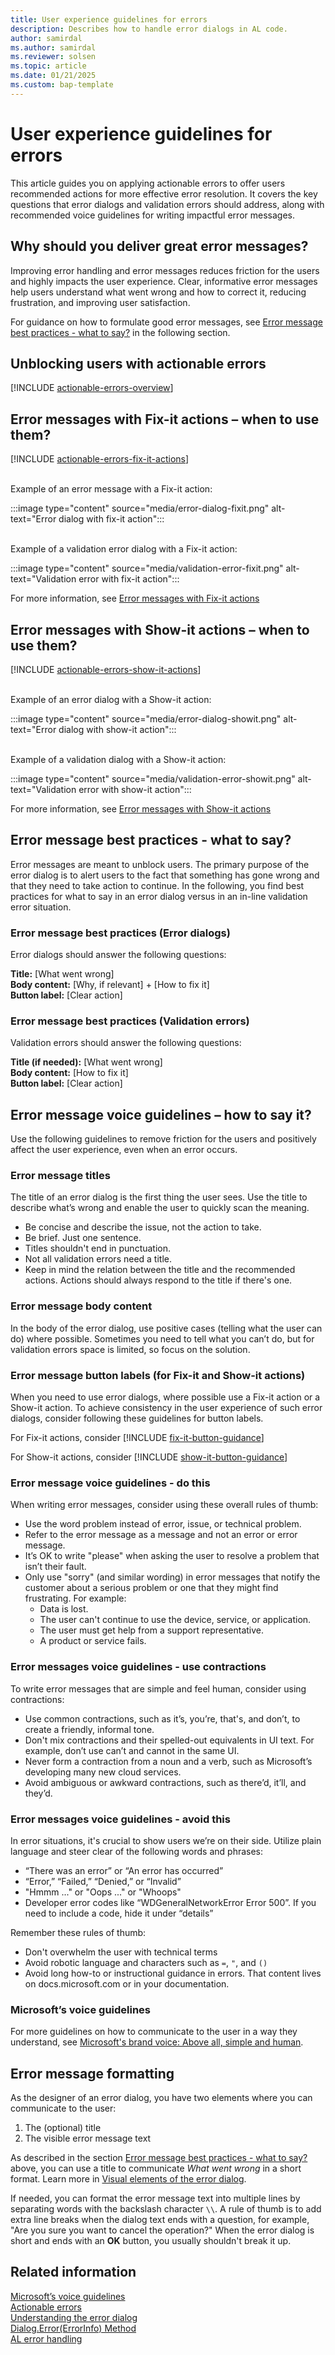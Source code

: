 ```yaml
---
title: User experience guidelines for errors
description: Describes how to handle error dialogs in AL code.
author: samirdal
ms.author: samirdal
ms.reviewer: solsen
ms.topic: article
ms.date: 01/21/2025
ms.custom: bap-template
---
```


# User experience guidelines for errors

This article guides you on applying actionable errors to offer users recommended actions for more effective error resolution. It covers the key questions that error dialogs and validation errors should address, along with recommended voice guidelines for writing impactful error messages.

## Why should you deliver great error messages?

Improving error handling and error messages reduces friction for the users and highly impacts the user experience. Clear, informative error messages help users understand what went wrong and how to correct it, reducing frustration, and improving user satisfaction. 

For guidance on how to formulate good error messages, see [Error message best practices - what to say?](#error_message_best_practices) in the following section.

## Unblocking users with actionable errors

[!INCLUDE [actionable-errors-overview](includes/include-actionable-errors-overview.md)]

## Error messages with Fix-it actions – when to use them?

[!INCLUDE [actionable-errors-fix-it-actions](includes/include-actionable-errors-fix-it-actions.md)]

<br>Example of an error message with a Fix-it action:

:::image type="content" source="media/error-dialog-fixit.png" alt-text="Error dialog with fix-it action":::

<br>Example of a validation error dialog with a Fix-it action:

:::image type="content" source="media/validation-error-fixit.png" alt-text="Validation error with fix-it action":::

For more information, see [Error messages with Fix-it actions](devenv-actionable-errors.md#fix-it-actions)

## Error messages with Show-it actions – when to use them?

[!INCLUDE [actionable-errors-show-it-actions](includes/include-actionable-errors-show-it-actions.md)]

<br>Example of an error dialog with a Show-it action:

:::image type="content" source="media/error-dialog-showit.png" alt-text="Error dialog with show-it action":::

<br>Example of a validation dialog with a Show-it action:

:::image type="content" source="media/validation-error-showit.png" alt-text="Validation error with show-it action":::

For more information, see [Error messages with Show-it actions](devenv-actionable-errors.md#show-it-actions)

## <a name="error_message_best_practices"></a>Error message best practices - what to say?

Error messages are meant to unblock users. The primary purpose of the error dialog is to alert users to the fact that something has gone wrong and that they need to take action to continue. In the following, you find best practices for what to say in an error dialog versus in an in-line validation error situation.

### Error message best practices (Error dialogs)

Error dialogs should answer the following questions:

**Title:** [What went wrong]  
**Body content:** [Why, if relevant] + [How to fix it]  
**Button label:** [Clear action]  

### Error message best practices (Validation errors)
Validation errors should answer the following questions:

**Title (if needed):** [What went wrong]  
**Body content:** [How to fix it]  
**Button label:** [Clear action]  

## Error message voice guidelines – how to say it?

Use the following guidelines to remove friction for the users and positively affect the user experience, even when an error occurs. 

### <a name="error-message-titles"></a> Error message titles

The title of an error dialog is the first thing the user sees. Use the title to describe what’s wrong and enable the user to quickly scan the meaning.

- Be concise and describe the issue, not the action to take.
- Be brief. Just one sentence.
- Titles shouldn't end in punctuation.
- Not all validation errors need a title.  
- Keep in mind the relation between the title and the recommended actions. Actions should always respond to the title if there's one. 

### <a name="error-message-body"></a> Error message body content

In the body of the error dialog, use positive cases (telling what the user can do) where possible. Sometimes you need to tell what you can’t do, but for validation errors space is limited, so focus on the solution.

### Error message button labels (for Fix-it and Show-it actions)

When you need to use error dialogs, where possible use a Fix-it action or a Show-it action. To achieve consistency in the user experience of such error dialogs, consider following these guidelines for button labels.

For Fix-it actions, consider 
[!INCLUDE [fix-it-button-guidance](includes/include-fix-it-button-guidance.md)]

For Show-it actions, consider 
[!INCLUDE [show-it-button-guidance](includes/include-show-it-button-guidance.md)]

### Error message voice guidelines - do this

When writing error messages, consider using these overall rules of thumb:

- Use the word problem instead of error, issue, or technical problem. 
- Refer to the error message as a message and not an error or error message.  
- It’s OK to write "please" when asking the user to resolve a problem that isn’t their fault. 
- Only use "sorry" (and similar wording) in error messages that notify the customer about a serious problem or one that they might find frustrating. For example:
  - Data is lost. 
  - The user can't continue to use the device, service, or application. 
  - The user must get help from a support representative.  
  - A product or service fails. 


### Error messages voice guidelines - use contractions

To write error messages that are simple and feel human, consider using contractions:

- Use common contractions, such as it’s, you’re, that's, and don’t, to create a friendly, informal tone.
- Don't mix contractions and their spelled-out equivalents in UI text. For example, don’t use can’t and cannot in the same UI.
- Never form a contraction from a noun and a verb, such as Microsoft’s developing many new cloud services.
- Avoid ambiguous or awkward contractions, such as there’d, it’ll, and they’d.


### Error messages voice guidelines - avoid this

In error situations, it's crucial to show users we’re on their side. Utilize plain language and steer clear of the following words and phrases:

- “There was an error” or “An error has occurred” 
- “Error,” “Failed,” “Denied,” or “Invalid” 
- "Hmmm ..." or "Oops ..." or "Whoops" 
- Developer error codes like “WDGeneralNetworkError Error 500”. If you need to include a code, hide it under “details” 

Remember these rules of thumb:

- Don't overwhelm the user with technical terms
- Avoid robotic language and characters such as  `=`, `"`, and `()`
- Avoid long how-to or instructional guidance in errors. That content lives on docs.microsoft.com or in your documentation.

### Microsoft’s voice guidelines

For more guidelines on how to communicate to the user in a way they understand, see [Microsoft's brand voice: Above all, simple and human](/style-guide/brand-voice-above-all-simple-human).

## Error message formatting

As the designer of an error dialog, you have two elements where you can communicate to the user:

1. The (optional) title
1. The visible error message text

As described in the section [Error message best practices - what to say?](#error-message-best-practices-error-dialogs) above, you can use a title to communicate *What went wrong* in a short format. Learn more in [Visual elements of the error dialog](devenv-error-dialog.md#visual-elements-of-the-error-dialog-2023-release-wave-1-and-later).

If needed, you can format the error message text into multiple lines by separating words with the backslash character `\\`. A rule of thumb is to add extra line breaks when the dialog text ends with a question, for example, "Are you sure you want to cancel the operation?" When the error dialog is short and ends with an **OK** button, you usually shouldn't break it up.

## Related information

[Microsoft’s voice guidelines](/style-guide/brand-voice-above-all-simple-human)   
[Actionable errors](devenv-actionable-errors.md)   
[Understanding the error dialog](devenv-error-dialog.md)  
[Dialog.Error(ErrorInfo) Method](methods-auto/dialog/dialog-error-errorinfo-method.md)  
[AL error handling](devenv-al-error-handling.md)  
